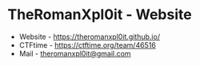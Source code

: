 # TheRomanXpl0it - Website

- Website - https://theromanxpl0it.github.io/
- CTFtime - https://ctftime.org/team/46516
- Mail - theromanxpl0it@gmail.com
